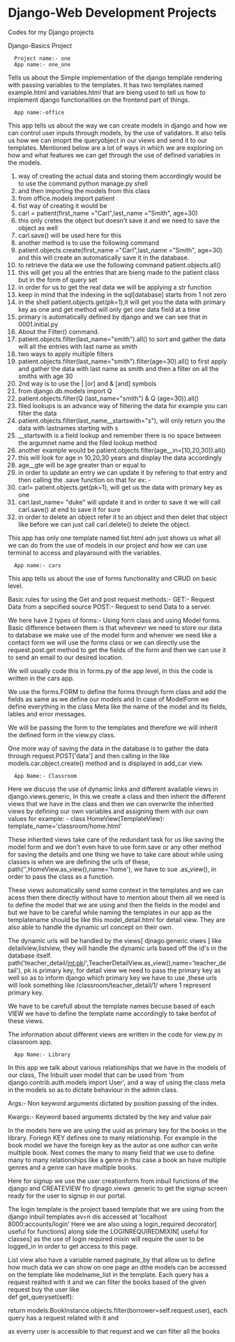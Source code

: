 # Django-Web Development Projects

Codes for my Django projects 

Django-Basics Project

      Project name:- one
      App name:- one_one
      
Tells us about the Simple implementation of the django template rendering with passing variables to the templates.
It has two templates named example.html and variables.html that are bieng used to tell us how to implement django functionalities on the frontend  part of things.

      App name:-office
      
 This app tells us about the way we can create models in django and how we can control user inputs through models, by the use of validators.
 It also tells us how we can imoprt the queryobject in our views and send it to our templates.
 Mentioned below are a lot of ways in which we are exploring on how and what features we can get through the use of defined variables in the models.
 
1. way of creating the actual data and storing them accordingly would be to use the command python manage.py shell 
2. and then importing the models from this class
3. from office.models import patient
4. fist way of creating it would be 
5. carl = patient(first_name ="Carl",last_name ="Smith", age=30)
6. this only cretes the object but doesn't save it and we need to save the object as well
7. carl.save() will be used here for this 
8. another method is to use the following command
9. patient.objects.create(first_name ="Carl",last_name ="Smith", age=30) and this will create an automatically save it in the database.
10. to retrieve the data we use the following command patient.objects.all()
11. this will get you all the entries that are bieng made to the patient class but in the form of query set
12. in order for us to get the real data we will be applying a str function
13. keep in mind that the indexing in the sql[database] starts from 1 not zero 
14. in the shell patient.objects.get(pk=1),it will get you the data with primary key as one and get method will only get one data field at a time
15. primary is automatically defined by django and we can see that in 0001.initial.py
16. About the Filter() command.
17. patient.objects.filter(last_name="smith").all() to sort and gather the data will all the entries with last name as smith
18. two ways to apply multiple filters 
19. patient.objects.filter(last_name="smith").filter(age=30).all() to first apply and gather the data with last name as smith and then a filter on all the smiths with age 30
20. 2nd way is to use the | [or] and & [and] symbols 
21. from django.db.models import Q
22. patient.objects.filter(Q (last_name="smith") & Q (age=30)).all()
23. filed lookups is an advance way of filtering the data for example you can filter the data 
24. patient.objects.filter(last_name__startswith="s"), will only return you the data with lastnames starting with s 
25. __startswith is a field lookup and remember there is no space between the argumnet name and the filed lookup method 
26. another example would be patient.objects.filter(age__in=[10,20,30]).all()
27. this will look for age in 10,20,30 years and display the data accordingly 
28. age__gte will be age greater than or equal to  
29. in order to update an entry we can update it by refering to that entry and then calling the .save function on that for ex: -
30. carl= patient.objects.get(pk=1), will get us the data with primary key as one 
31. carl.last_name= "duke" will update it and in order to save it we will call carl.save() at end to save it for sure 
32. in order to delete an object refer it to an object and then delet that object like before we can just call carl.delete() to delete the object.

This app has only one template named list.html adn just shows us what all we can do from the use of models in our project and how we can use terminal to access and playaround with the variables.

      App name:- cars
This app tells us about the use of forms functionality and CRUD on basic level.

Basic rules for using the Get and post request methods:-
GET:- Request Data from a sepcified source 
POST:- Request to send Data to a server.

We here have 2 types of forms:- 
Using form class and using Model forms.
Basic difference between them is that wheveevr we need to store our data to database we make use of the model form and whenver we need like a contact form we will use the forms class or we can directly use the request.post.get method to get the fields of the form and then we can use it to send an email to our desired location.

We will usually code this in forms.py of the app level, in this the code is written in the cars app.

We use the forms.FORM to define the forms through form class and add the fields as same as we define our models and In case of ModelForm we define everything in the class Meta like the name of the model and its fields, lables and error messages.

We will be passing the form to the templates and therefore we will inherit the defined form in the view.py class.

One more way of saving the data in the database is to gather the data through request.POST['data'] and then calling in the like models.car.object.create() method and is displayed in add_car view.
      
      App Name:- Classroom
Here we discuss the use of dynamic links and different available views in django.views.generic, In this we create a class and then inherit the different views that we have in the class and then we can overwrite the inherited views by defining our own variables and assigning them with our own values for example: - 
class HomeView(TemplateView):
    template_name='classroom/home.html'

These inherited views take care of the redundant task for us like saving the model form and we don't even have to use form.save or any other method for saving the details and one thing we have to take care about while using classes is when we are defining the urls of these,      path('',HomeView.as_view(),name='home'), we have to sue .as_view(), in order to pass the class as a function.

These views automatically send some context in the templates and we can acess then there directly without have to mention about them all we need is to define the model that we are using and then the fields in the model and but we have to be careful while naming the templates in our app as the templatename should be like this model_detail.html for detail view. They are also able to handle the dynamic url concept on their own.

The dynamic urls will be handled by the views[ djnago.generic.viwes ] like detailview,listview, they will handle the dynamic urls based off the id's in the database itself.
path('teacher_detail/<int:pk>/',TeacherDetailView.as_view(),name='teacher_detail'),  pk is primary key, for detail view we need to pass the primary key as well so as to inform django which primary key we have to use ,these urls will look something like /classroom/teacher_detail/1/ where 1 represent primary key.

We have to be carefull about the template names becuse based of each VIEW we have to define the template name accordingly to take benfot of these views. 

The information about different views are written in the code for view.py in classroom app.

      App Name:- Library
      
In this app we talk about various relationships that we have in the models of our class, The Inbuilt user model that can  be used from 'from django.contrib.auth.models import User', and a way of using the class meta in the models so as to dictate behaviour in the admin class.

Args:- Non keyword arguments dictated by position passing of the index.

Kwargs:- Keyword based arguments dictated by the key and value pair 

In the models here we are using the uuid as primary key for the books in the library.
Foriegn KEY defines one to many relationship. For example in the book model we have the foreign key as the autor as one author can write multiple book.
Next comes the many to many field that we use to define many to many relationships like a genre in thsi case a book an have multiple genres and a genre can have multiple books.

Here for signup we use the user creationform from inbuil functions of the django and CREATEVIEW fro djnago.views .generic to get the signup screen ready for the user to signup in our portal.

The login template is the project based template that we are using from the django inbuil templates av=n dis accessed at 'localhost 8000:accounts/login'
Here we are also using a login_required decorator[ useful for functions] along side the LOGINREQUIREDMIXIN[ useful for classes] as the use of login required mixin will require the user to be logged_in in order to get access to this page.

List view also have a variable named paginate_by that allow us to define how much data we can show on one page an dthe models can be accessed on the template like modelname_list in the template.
 Each query has a request realted with it and we can filter the books based of the given request buy the user like    
 def get_queryset(self):
 
 return models.BookInstance.objects.filter(borrower=self.request.user), each query has a request related with it and 
        
 as everry user is accessible to that request and we can filter all the books 
 
 
 <!---------------------------------------------------------------END----------------------------------------END--------------------------------------------------->













 


